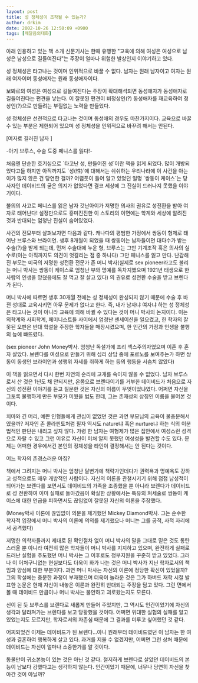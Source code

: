 ```yaml
---
layout: post
title: 성 정체성이 조작될 수 있는가?
author: drkim
date: 2002-10-26 12:50:09 +0900
tags: [깨달음의대화]
---
```

아래 인용하고 있는 책 소개 신문기사는 한때 유행한 "교육에 의해 여성은 여성으로 남성은 남성으로 길들여진다"는 주장이 얼마나 위험한 발상인지 이야기하고 있다.
  

  
성 정체성은 타고나는 것이며 인위적으로 바꿀 수 없다. 남자는 원래 남자이고 여자는 원래 여자이며 동성애자는 원래 동성애자이다.
  

  
보봐르의 여성은 여성으로 길들여진다는 주장이 확대해석되면 동성애자가 동성애자로 길들여진다는 편견을 낳는다. 이 잘못된 편견이 비정상인(?) 동성애자를 재교육하여 정상인(?)으로 만들려는 부질없는 노력을 만들었다.
  

  
성 정체성은 선천적으로 타고나는 것이며 동성애의 경우도 마찬가지이다. 교육으로 바꿀 수 있는 부분은 제한되어 있으며 성 정체성을 인위적으로 바꾸려 해서는 안된다.
  

  

  
[여자로 길러진 남자 ]
  

  
-아기 브루스, 수술 도중 페니스를 잃다!-
  
처음엔 단순한 호기심으로 \`타고난 성, 만들어진 성\`이란 책을 읽게 되었다. 많이 개방되었다고들 하지만 아직까지도 \`성(性)\`에 대해서는 쉬쉬하는 우리나라에 이 사건을 아는 이가 많지 않은 건 당연한 걸까? 어렴풋이 들어 알고 있었던 일명 \`쌍동이 케이스\`는 당사자인 데이비드의 굳은 의지가 없었다면 결코 세상에 그 진실이 드러나지 못했을 이야기이다.
  

  
불의의 사고로 페니스를 잃은 남자 갓난아이가 저명한 의사의 권유로 성전환을 받아 여자로 태어난다! 설정만으로도 흥미진진한 이 스토리의 이면에는 학계와 세상에 알려진 것과 반대되는 엄청난 진실이 숨어있었다.
  

  
사건의 전모부터 살펴보자면 다음과 같다. 캐나다의 평범한 가정에서 쌍동이 형제로 태어난 브루스와 브라이언. 생후 8개월이 되었을 때 쌍동이는 남자들이면 대다수가 받는 수술(?)을 받게 되는데, 먼저 수술대에 누운 형, 브루스는 그만 기계조작 혹은 의사의 실수로(이는 아직까지도 의견이 엇갈리는 점 중 하나다) 그만 페니스를 잃고 만다. 난감해진 부모는 미국의 저명한 성전환 전문가 존 머니 박사(실제로 sex pioneer라고도 불리는 머니 박사는 쌍동이 케이스로 엄청난 부와 명예를 독차지했으며 1921년 태생으로 한 사람의 인생을 망쳤음에도 잘 먹고 잘 살고 있다) 의 권유로 성전환 수술을 받고 브렌다가 된다.
  

  
머니 박사에 따르면 생후 30개월 전에는 성 정체성이 완성되지 않기 때문에 수술 후 바뀐 성대로 교육시키면 아무 문제가 없다고 한다. 즉, 내가 남자냐 여자냐 하는 성 정체성은 타고나는 것이 아니라 교육에 의해 바뀔 수 있다는 것이 머니 박사의 논지이다. 이는 의학계와 사회학계, 페미니스트들 사이에서 엄청난 센세이션을 일으켰고, 한 학자의 잘못된 오판은 반대 학설을 주장한 학자들을 매장시켰으며, 한 인간의 가정과 인생을 불행의 늪에 빠뜨렸다.
  

  
(sex pioneer John Money박사. 엄청난 독설가에 프리 섹스주의자였으며 이혼 후 혼자 살았다. 브렌다를 여성으로 만들기 위해 심리 상담 중에 포르노를 보여주는가 하면 쌍동이 동생인 브라이언과 성행위 자세를 취하게 하는 등의 행동을 서슴치 않았다)
  

  
이 책을 읽으면서 다시 한번 자연의 순리에 고개를 숙이지 않을 수 없었다. 남자 브루스로서 산 것은 1년도 채 안되지만, 온몸으로 브렌다이기를 거부한 데이비드가 처음으로 자신의 성전환 이야기를 듣고 질문한 것은 자신의 이름이 무엇이었냐였다. 어쩌면 자신을 그토록 불행하게 만든 부모가 미웠을 법도 한데, 그는 존재성의 상징인 이름을 물어본 것이다.
  

  
치마와 긴 머리, 예쁜 인형들에게 관심이 없었던 것은 과연 부모님의 교육이 불충분해서였을까? 저자인 존 콜라핀토처럼 필자 역시도 nature냐 혹은 nurture냐 하는 식의 이분법적인 판단은 내리고 싶지 않다. 가령 한 남자는 여형제가 많은 집안에서 여성스런 성격으로 자랄 수 있고 그런 이유로 자신이 미처 알지 못했던 여성성을 발견할 수도 있다. 문제는 어떠한 경우에서건 본인의 정체성을 타인이 결정해서는 안 된다는 것이다.
  

  
어느 학자의 존경스러운 아집?
  

  
책에서 그려지는 머니 박사는 엄청난 달변가에 책략가인데다가 권력욕과 명예욕도 강하고 성적으로도 매우 개방적인 사람이다. 자신의 이론을 관철시키기 위해 점점 남성적이 되어가는 브렌다를 보면서도 데이비드의 가족을 조종했을 뿐 아니라 브렌다가 데이비드로 성 전환하여 이미 실패로 돌아갔음이 확실한 상황에서는 특유의 처세술로 쌍동이 케이스에 대한 언급을 피하면서도 끊임없이 잘못된 자신의 이론을 주장했다.
  

  
(Money박사 이론에 끊임없이 의문을 제기했던 Mickey Diamond박사. 그는 순수한 학자적 입장에서 머니 박사의 이론에 의의를 제기했으나 머니는 그를 공적, 사적 자리에서 공격했다)
  

  
저명한 의학자들까지 제대로 된 확인절차 없이 머니 박사의 말을 그대로 믿은 것도 통탄스러울 뿐 아니라 여전히 많은 학자들이 머니 박사를 지지하고 있으며, 완전하게 실패로 드러난 실험을 주도했던 머니 박사는 그 이후로도 정부지원을 꾸준히 받고 있었다. 그러나 이 어처구니없는 현실보다도 더욱이 화가 나는 것은 머니 박사가 지닌 학자로서의 책임과 양심에 대한 부분이다. 과연 머니 박사는 자신의 이론에 정당한 확신이 있었을까? 그의 학설에는 충분한 과정이 부재했으며 더욱이 놀라운 것은 그가 하버드 재학 시절 발표한 논문은 현재 자신이 내놓은 이론과 완전히 반대되는 주장을 담고 있다. 그런 면에서 볼 때 데이비드 만큼이나 머니 박사는 불안하고 괴로왔는지도 모른다.
  

  
신이 된 듯 브루스를 브렌다로 새롭게 만들어 주었지만, 그 역시도 인간이었기에 자신의 생각과 달라져가는 브렌다를 보고 당황했을 것이다. 어쩌면 위대한 실험의 실패를 알고 있었는지도 모르지만, 학자로서의 자존심 때문에 그 결과를 미루고 싶어했던 것 같다.
  

  
어찌되었건 이제는 데이비드가 된 브렌다...아니 원래부터 데이비드였던 이 남자는 한 여성과 결혼하여 행복하게 살고 있다. 과거를 지울 수 없겠지만, 어쩌면 그런 상처 때문에 데이비드는 자신이 얼마나 소중한가를 알 것이다.
  

  
동물만이 귀소본능이 있는 것은 아닌 것 같다. 철저하게 브렌다로 살았던 데이비드의 본능이 남보다 강했다고는 생각하지 않는다. 인간이었기 때문에, 너무나 당연히 자신을 찾아간 것이 아닐까?